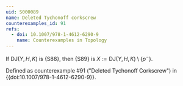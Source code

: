 ```yaml
---
uid: S000089
name: Deleted Tychonoff corkscrew
counterexamples_id: 91
refs:
  - doi: 10.1007/978-1-4612-6290-9 
    name: Counterexamples in Topology
---
```


If $\text{DJ}(Y, H, K)$ is {S88}, then {S89} is $X := \text{DJ}(Y, H, K)\setminus \{p^-\}$.

Defined as counterexample #91 ("Deleted Tychonoff Corkscrew")
in {{doi:10.1007/978-1-4612-6290-9}}.
